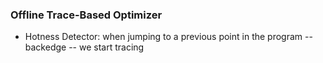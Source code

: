 ### Offline Trace-Based Optimizer

* Hotness Detector: when jumping to a previous point in the program -- backedge -- we start tracing
